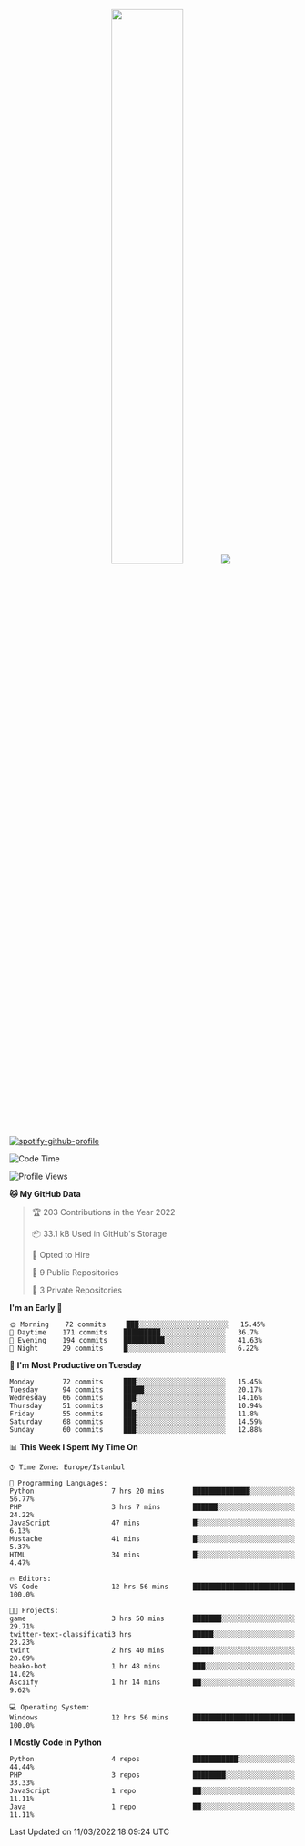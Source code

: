 <p align="center">
  <img height="50%" width="auto" src ="https://github-readme-stats.vercel.app/api/top-langs/?username=3nws&layout=compact&hide_border=true&theme=darcula&bg_color=00000000&langs_count=6&hide=jupyter%20notebook,tex,css,ejs,gherkin,mustache,shell,procfile">
  <img src ="https://github-readme-streak-stats.herokuapp.com?user=3nws&theme=darcula&hide_border=true&background=FFFFFF00">
  <br>
  <br>
</p>
  
[![spotify-github-profile](https://spotify-github-profile.vercel.app/api/view?uid=6ina68mkaqzvpogcq1v51dp37&cover_image=true&theme=novatorem&bar_color=ff0a0a&bar_color_cover=true)](https://spotify-github-profile.vercel.app/api/view?uid=6ina68mkaqzvpogcq1v51dp37&redirect=true)

<!--START_SECTION:waka-->
![Code Time](http://img.shields.io/badge/Code%20Time-49%20hrs%2040%20mins-blue)

![Profile Views](http://img.shields.io/badge/Profile%20Views-19-blue)

**🐱 My GitHub Data** 

> 🏆 203 Contributions in the Year 2022
 > 
> 📦 33.1 kB Used in GitHub's Storage 
 > 
> 💼 Opted to Hire
 > 
> 📜 9 Public Repositories 
 > 
> 🔑 3 Private Repositories  
 > 
**I'm an Early 🐤** 

```text
🌞 Morning    72 commits     ███░░░░░░░░░░░░░░░░░░░░░░   15.45% 
🌆 Daytime    171 commits    █████████░░░░░░░░░░░░░░░░   36.7% 
🌃 Evening    194 commits    ██████████░░░░░░░░░░░░░░░   41.63% 
🌙 Night      29 commits     █░░░░░░░░░░░░░░░░░░░░░░░░   6.22%

```
📅 **I'm Most Productive on Tuesday** 

```text
Monday       72 commits     ███░░░░░░░░░░░░░░░░░░░░░░   15.45% 
Tuesday      94 commits     █████░░░░░░░░░░░░░░░░░░░░   20.17% 
Wednesday    66 commits     ███░░░░░░░░░░░░░░░░░░░░░░   14.16% 
Thursday     51 commits     ██░░░░░░░░░░░░░░░░░░░░░░░   10.94% 
Friday       55 commits     ███░░░░░░░░░░░░░░░░░░░░░░   11.8% 
Saturday     68 commits     ███░░░░░░░░░░░░░░░░░░░░░░   14.59% 
Sunday       60 commits     ███░░░░░░░░░░░░░░░░░░░░░░   12.88%

```


📊 **This Week I Spent My Time On** 

```text
⌚︎ Time Zone: Europe/Istanbul

💬 Programming Languages: 
Python                   7 hrs 20 mins       ██████████████░░░░░░░░░░░   56.77% 
PHP                      3 hrs 7 mins        ██████░░░░░░░░░░░░░░░░░░░   24.22% 
JavaScript               47 mins             █░░░░░░░░░░░░░░░░░░░░░░░░   6.13% 
Mustache                 41 mins             █░░░░░░░░░░░░░░░░░░░░░░░░   5.37% 
HTML                     34 mins             █░░░░░░░░░░░░░░░░░░░░░░░░   4.47%

🔥 Editors: 
VS Code                  12 hrs 56 mins      █████████████████████████   100.0%

🐱‍💻 Projects: 
game                     3 hrs 50 mins       ███████░░░░░░░░░░░░░░░░░░   29.71% 
twitter-text-classificati3 hrs               █████░░░░░░░░░░░░░░░░░░░░   23.23% 
twint                    2 hrs 40 mins       █████░░░░░░░░░░░░░░░░░░░░   20.69% 
beako-bot                1 hr 48 mins        ███░░░░░░░░░░░░░░░░░░░░░░   14.02% 
Asciify                  1 hr 14 mins        ██░░░░░░░░░░░░░░░░░░░░░░░   9.62%

💻 Operating System: 
Windows                  12 hrs 56 mins      █████████████████████████   100.0%

```

**I Mostly Code in Python** 

```text
Python                   4 repos             ███████████░░░░░░░░░░░░░░   44.44% 
PHP                      3 repos             ████████░░░░░░░░░░░░░░░░░   33.33% 
JavaScript               1 repo              ██░░░░░░░░░░░░░░░░░░░░░░░   11.11% 
Java                     1 repo              ██░░░░░░░░░░░░░░░░░░░░░░░   11.11%

```



 Last Updated on 11/03/2022 18:09:24 UTC
<!--END_SECTION:waka-->

<!--
**3nws/3nws** is a ✨ _special_ ✨ repository because its `README.md` (this file) appears on your GitHub profile.

Here are some ideas to get you started:

- 🔭 I’m currently working on ...
- 🌱 I’m currently learning ...
- 👯 I’m looking to collaborate on ...
- 🤔 I’m looking for help with ...
- 💬 Ask me about ...
- 📫 How to reach me: ...
- 😄 Pronouns: ...
- ⚡ Fun fact: ...
-->
